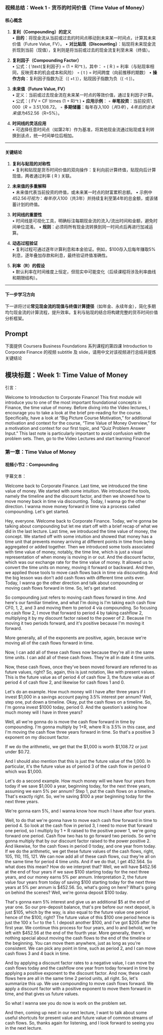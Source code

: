 ### 视频总结：Week 1 - 货币的时间价值（Time Value of Money）

#### **核心概念**
1. **复利（Compounding）的定义**  
   • **目的**：将现金流从当前或过去的时间点移动到未来某一时间点，计算其未来价值（Future Value, FV）。
   • **对比贴现（Discounting）**：贴现将未来现金流折现到当前（现值），复利则是将当前或过去的现金流复利至未来（终值）。

2. **复利因子（Compounding Factor）**  
   • 公式：\( \text{复利因子} = (1 + R)^t \)，其中：
     ◦ \( R \) = 利率（与贴现率相同，反映资本的机会成本和风险）
     ◦ \( t \) = 时间跨度（向前推移的期数）
   • **操作方向**：复利因子指数为正（\( +t \)），贴现因子指数为负（\( -t \)）。

3. **未来值（Future Value, FV）**  
   • 定义：当前或过去现金流在未来某一时点的等效价值，通过复利因子计算。
   • 公式：\( FV = CF \times (1 + R)^t \)
   • **应用示例**：
     ◦ **单笔投资**：当前投资$1,000（R=3.5%），3年后的未来值为$1,108.72。
     ◦ **多期储蓄**：每年存入$100（共3年），4年后的总未来值为$452.56（R=5%）。

4. **时间线的灵活应用**  
   • 可选择任意时间点（如第2年）作为基准，将其他现金流通过贴现或复利转换到该点，统一时间单位后相加。

---

#### **关键结论**
1. **复利与贴现的对称性**  
   • 复利和贴现是货币时间价值的双向操作：复利向前计算终值，贴现向后计算现值，两者通过利率 \( R \) 关联。

2. **未来值的多重解释**  
   • 未来值代表当前投资的终值，或未来某一时点的财富累积总额。
   • 示例中$452.56可视为：每年存入$100（共3年）并持续复利至第4年的总金额，或该储蓄计划的终值。

3. **时间线的重要性**  
   • 时间线是可视化工具，明确标注每期现金流的流入/流出时间和金额，避免时间单位混淆。
   • **规则**：必须将所有现金流转换到同一时间点后再进行加减运算。

4. **动态过程验证**  
   • 复利过程可通过逐年计算利息和本金验证。例如，$100存入后每年赚取5%利息，逐年叠加存款和利息，最终验证终值准确性。

5. **利率（R）的假设**  
   • 默认利率在时间维度上恒定，但现实中可能变化（后续课程将涉及利率曲线和期限结构）。

---

#### **下一步学习方向**
下一讲将讨论**常见现金流的现值与终值计算捷径**（如年金、永续年金），简化多期均匀现金流的计算流程，提升效率。复利与贴现的结合将构建完整的货币时间价值分析框架。

## Prompt

下面提供 Coursera Business Foundations 系列课程的第四课 Introduction to Corporate Finance 的视频 subtitle 及 slide，请用中文对该视频进行总结并提炼关键结论

## 模块标题：Week 1: Time Value of Money

引言：

Welcome to Introduction to Corporate Finance! This first module will introduce you to one of the most important foundational concepts in Finance, the time value of money. Before diving into the Video lectures, I encourage you to take a look at the brief pre-reading for the course. Specifically, have a look at “Big Picture Course Motivation,” for additional motivation and context for the course, “Time Value of Money Overview,” for a motivation and context for our first topic, and “Quiz Problem Answer Input.” This last note is particularly important to avoid confusion with the problem sets. Then, go to the Video Lectures and start learning Finance!

### 第一章：Time Value of Money

#### 视频小节2：Compounding

字幕文本：

Welcome back to Corporate Finance. Last time, we introduced the time value of money. We started with some intuition. We introduced the tools, namely the timeline and the discount factor, and then we showed how to move money back in time via discounting. Today, I wanna go the other direction. I wanna move money forward in time via a process called compounding. Let's get started.

Hey, everyone. Welcome back to Corporate Finance. Today, we're gonna be talking about compounding but let me start off with a brief recap of what we did in the last lecture. Last time, we introduced the time value of money, the concept. We started off with some intuition and showed that money has a time unit that prevents money arriving at different points in time from being aggregated or added together. Then we introduced some tools associated with time value of money, notably, the time line, which is just a visual representation of when money is moving in or out. And the discount factor, which was our exchange rate for the time value of money. It allowed us to convert the time units on money, moving it forward or backward. And then, we applied those tools to move cash flows back in time via discounting. And the big lesson was don't add cash flows with different time units ever. Today, I wanna go the other direction and talk about compounding or moving cash flows forward in time. So, let's get started.

So compounding just refers to moving cash flows forward in time. And here's our familiar timeline, and what I'm doing is I'm taking each cash flow CF0, 1, 2, and 3 and moving them to period 4 via compounding. So focusing on cash flow 2, I move that forward to period 4 by taking cashflow 2, multiplying it by my discount factor raised to the power of 2. Because I'm moving it two periods forward, and it's positive because I'm moving it forward.

More generally, all of the exponents are positive, again, because we're moving all of the cash flows forward in time.

Now, I can add all of these cash flows now because they're all in the same time units. I can add all of these cash flows. They're all in date 4 time units.

Now, these cash flows, once they've been moved forward are referred to as future values, right? So, again, this is just notation, like with present values. This is the future value as of period 4 of cash flow 3, the future value as of period 4 of cash flow 2, and likewise for cash flows 1 and 0.

Let's do an example. How much money will I have after three years if I invest $1,000 in a savings account paying 3.5% interest per annum? Well, step one, put down a timeline. Okay, put the cash flows on a timeline. So, I'm gonna invest $1000 today, period 0. And the question's asking how much money will I have in three years?

Well, all we're gonna do is move the cash flow forward in time by compounding. I'm gonna multiply by 1+R, where R is 3.5% in this case, and I'm moving the cash flow three years forward in time. So that's a positive 3 exponent on my discount factor.

If we do the arithmetic, we get that the $1,000 is worth $1,108.72 or just under $0.72.

And I should also mention that this is just the future value of the 1,000. In particular, it's the future value as of period 3 of the cash flow in period 0 which was $1,000.

Let's do a second example. How much money will we have four years from today if we save $1,000 a year, beginning today, for the next three years, assuming we earn 5% per annum? Step 1, put the cash flows on a timeline. That's exactly right. So, we're saving $100 a year beginning today for the next three years.

We're gonna earn 5%, and I wanna know how much I have after four years.

Well, to do that we're gonna have to move each cash flow forward in time to period 4. So look at the cash flow in period 3, I need to move that forward one period, so I multiply by 1 + R raised to the positive power 1, we're going forward one period. Cash flow two has to go forward two periods. So we're gonna multiply that by our discount factor raised to the power positive 2. And likewise, for the cash flows in period 0 today, and one year from today. If we do the arithmetic, we get these future values of the cash flows, right, 105, 110, 115, 121. We can now add all of these cash flows, cuz they're all on the same time for period 4 time units. And if we do that, I get 452.564. So what does this mean? How do we interpret that? Well, we will have $452.56 at the end of four years if we save $100 starting today for the next three years, and our money earns 5% per annum. Interpretation 2, the future value four years from today of saving $100 starting today for the next three years at 5% per annum is $452.56. So, what's going on here? What's going on behind the scenes? Well, we're gonna deposit $100 today.

That's gonna earn 5% interest and give us an additional $5 at the end of year one. So our pre-deposit balance, that's pre before our next deposit, is just $105, which by the way, is also equal to the future value one period hence of the $100, right? The future value of this $100 one period hence is just the 100 x 1+r to the 1. I deposit another $100, and I've got $205 after the first year. We continue this process for four years, and lo and behold, we're left with $452.56 at the end of the fourth year. More generally, there's nothing special about moving the cash flows to the end of the timeline or the beginning. You can move them anywhere, just as long as you're consistent. We can pick any point in time, such as period 2, and I can move cash flows 3 and 4 back in time.

And by applying a discount factor rates to a negative value, I can move the cash flows today and the cashflow one year from today forward in time by applying a positive exponent to the discount factor. And now, these cash flows here are all in the same time 2 period units, all right. So, let's summarize this up. We use compounding to move cash flows forward. We apply a discount factor with a positive exponent to move them forward in time, and that gives us future values.

So what I wanna see you do now is work on the problem set.

And then, coming up next in our next lecture, I want to talk about some useful shortcuts for present value and future value of common streams of cash flows. So, thanks again for listening, and I look forward to seeing you in the next lecture.
